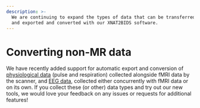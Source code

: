 ```yaml
---
description: >-
  We are continuing to expand the types of data that can be transferred to XNAT,
  and exported and converted with our XNAT2BIDS software.
---
```


# Converting non-MR data

We have recently added support for automatic export and conversion of [physiological data](physiological-data.md) (pulse and respiration) collected alongside fMRI data by the scanner, and [EEG data](eeg-data.md), collected either concurrently with fMRI data or on its own. If you collect these (or other) data types and try out our new tools, we would love your feedback on any issues or requests for additional features!
